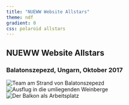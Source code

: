 ```yaml
---
title: "NUEWW Website Allstars"
theme: ndf
gradient: 0
css: polaroid allstars
---
```

## NUEWW Website Allstars

### Balatonszepezd, Ungarn, Oktober 2017

<div title="© Joschi Kuphal"><img src="images/allstars/strand_1.jpg" alt="Team am Strand von Balatonszepezd"/></div>
<div title="© David Maciejewski"><img src="images/allstars/weinberg_von_david.jpg" alt="Ausflug in die umliegenden Weinberge"/></div>
<div title="© Joschi Kuphal"><img src="images/allstars/balkon_schepp_andi_ingo.jpg" alt="Der Balkon als Arbeitsplatz"/></div>

